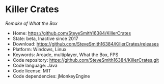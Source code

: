 # Killer Crates

_Remake of What the Box_

- Home: https://github.com/SteveSmith16384/KillerCrates
- State: beta, Inactive since 2017
- Download: https://github.com/SteveSmith16384/KillerCrates/releases
- Platform: Windows, Linux
- Keywords: Arcade, multiplayer, What the Box, FPS
- Code repository: https://github.com/SteveSmith16384/KillerCrates.git
- Code language: Java
- Code license: MIT
- Code dependencies: jMonkeyEngine

